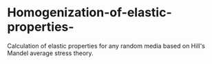# Homogenization-of-elastic-properties-
Calculation of elastic properties for any random media based on Hill's Mandel average stress theory.
